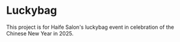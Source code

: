 # Luckybag
This project is for Haife Salon's luckybag event in celebration of the Chinese New Year in 2025.
